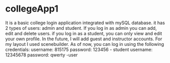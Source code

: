 # collegeApp1
It is a basic college login application integrated with mySQL database.
it has 2 types of users: admin and student. If you log in as admin you can add, edit and delete users. if you log in as a student, you can only view and edit your own profile. In the future, I will add guest and instructor accounts.
For my layout I used  scenebuilder. 
As of now, you can log in using the following credentials: 
username: 815175 password: 123456 - student 
username: 12345678 password: qwerty -user
